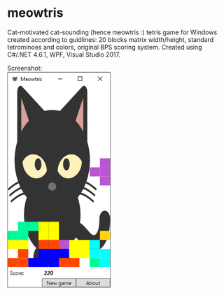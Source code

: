 # meowtris
Cat-motivated cat-sounding (hence meowtris :) tetris game for Windows created according to guidlines: 20 blocks matrix width/height, standard tetrominoes and colors, original BPS scoring system. Created using C#/.NET 4.6.1, WPF, Visual Studio 2017.

Screenshot:   
![screenshot](./screenshot.png?raw=true)
